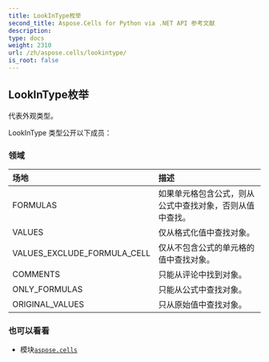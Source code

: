 ```yaml
---
title: LookInType枚举
second_title: Aspose.Cells for Python via .NET API 参考文献
description:
type: docs
weight: 2310
url: /zh/aspose.cells/lookintype/
is_root: false
---
```

## LookInType枚举
代表外观类型。



LookInType 类型公开以下成员：

### 领域
|场地|描述|
| :- | :- |
| FORMULAS |如果单元格包含公式，则从公式中查找对象，否则从值中查找。|
| VALUES |仅从格式化值中查找对象。|
| VALUES_EXCLUDE_FORMULA_CELL |仅从不包含公式的单元格的值中查找对象。|
| COMMENTS |只能从评论中找到对象。|
| ONLY_FORMULAS |只能从公式中查找对象。|
| ORIGINAL_VALUES |只从原始值中查找对象。|



### 也可以看看
* 模块[`aspose.cells`](..)
